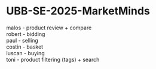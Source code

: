 # UBB-SE-2025-MarketMinds

malos - product review + compare
<br>
robert - bidding
<br>
paul - selling
<br>
costin - basket
<br>
luscan - buying
<br>
toni - product filtering (tags) + search
